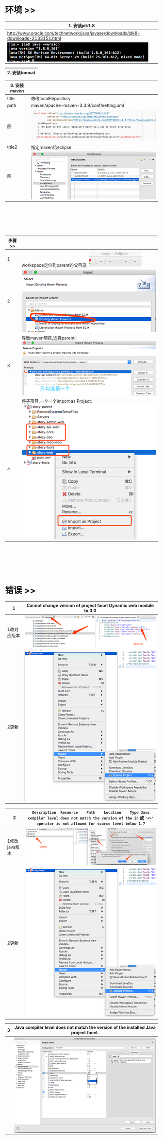 # 环境 >>

| 1. 安装jdk1.8 |
| --- |
| <http://www.oracle.com/technetwork/java/javase/downloads/jdk8-downloads-2133151.html> |
| ![](assets/导入ddgsService到eclipse记-29d065b8.png) |

| 2. 安装tomcat |
| --- |

| 3. 安装maven |  |
| --- | --- |
| title | 修改localRepository |
| path | maven/apache-maven-3.3.9/conf/setting.xml |
| 图 | ![](assets/导入ddgsService到eclipse记-d8012731.png) |
| title2 | 指定maven给eclipse |
| 图 | ![](assets/导入ddgsService到eclipse记-ad7293bc.png) |




<br><br><br><br><br>




| 步骤 >> |  |
| --- | --- |
| 1 | workspace定位到parent的父目录; ![](assets/导入ddgsService到eclipse记-8ccb4318.png) |
| 2 | ![](assets/导入ddgsService到eclipse记-c43423ab.png) |
| 3 | 导致maven项目,选择parent;![](assets/导入ddgsService到eclipse记-17bb95ed.png) |
| 4 | 将子项目,一个一个import as Project; ![](assets/导入ddgsService到eclipse记-d0714b4c.png) |





<br><br><br><br><br>






# 错误 >>

| 1 | Cannot change version of project facet Dynamic web module to 3.0 |
| --- | --- |
| 1改对应版本 | ![](assets/导入ddgsService到eclipse记-7c868937.png) |
| 2更新 | ![](assets/导入ddgsService到eclipse记-4746f388.png) |


| 2 | `Description	Resource	Path	Location	Type Java compiler level does not match the version of the in` 或 `'<>' operator is not allowed for source level below 1.7` |
| --- | --- |
| 1修改java版本 | ![](assets/导入ddgsService到eclipse记-30ce32b3.png) |
| 2更新 | ![](assets/导入ddgsService到eclipse记-4746f388.png) |


| 3 | Java compiler level does not match the version of the installed Java project facet. |
| --- | --- |
|  | ![](assets/导入ddgsService到eclipse记-cf2e8564.png) |
